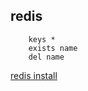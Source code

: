 ## redis


        keys *
        exists name
        del name


[redis install](http://www.cnblogs.com/langtianya/p/5187681.html)
